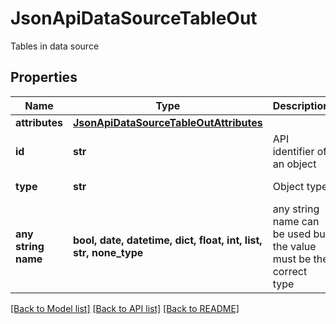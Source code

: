 # JsonApiDataSourceTableOut

Tables in data source

## Properties
Name | Type | Description | Notes
------------ | ------------- | ------------- | -------------
**attributes** | [**JsonApiDataSourceTableOutAttributes**](JsonApiDataSourceTableOutAttributes.md) |  | 
**id** | **str** | API identifier of an object | 
**type** | **str** | Object type | defaults to "dataSourceTable"
**any string name** | **bool, date, datetime, dict, float, int, list, str, none_type** | any string name can be used but the value must be the correct type | [optional]

[[Back to Model list]](../README.md#documentation-for-models) [[Back to API list]](../README.md#documentation-for-api-endpoints) [[Back to README]](../README.md)


